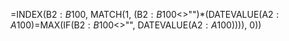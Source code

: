 =INDEX(B$2:B$100, MATCH(1, (B$2:B$100<>"")*(DATEVALUE(A$2:A$100)=MAX(IF(B$2:B$100<>"", DATEVALUE(A$2:A$100)))), 0))
